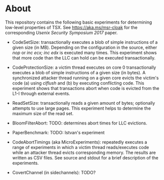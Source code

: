 About
=====
This repository contains the following basic experiments for determining low-level properties of TSX. See https://aka.ms/msr-cloak for the corresponding _Usenix Security Symposium 2017_ paper.

* CodeSetSize: transactionally executes a blob of simple instructions of a given size (in MB). Depending on the configuration in the source, either _nop_ or _inc ecx; inc edx_ is executed many times. This experiment shows that more code than the LLC can hold can be executed transactionally.

* CodeProtectionSize: a victim thread executes on core 0 transactionally executes a blob of simple instructions of a given size (in bytes). A synchronized attacker thread running on a given core evicts the victim's code (a) using _clflush_ and (b) by executing conflicting code. This experiment shows that transactions abort when code is evicted from the L1-I through external events. 

* ReadSetSize: transactionally reads a given amount of bytes; optionally attempts to use large pages. This experiment helps to determine the maximum size of the read set.

* BloomFilterAbort: TODO: determines abort times for LLC evictions.

* PaperBenchmark: TODO: Istvan's experiment

* CodeAbortTimings (aka MicroExperiments): repeatedly executes a range of experiments in which a victim thread reads/executes code while an attacker thread evicts corresponding memory. The results are written as CSV files. See source and stdout for a brief description of the experiments. 

* CovertChannel (in sidechannels): TODO?